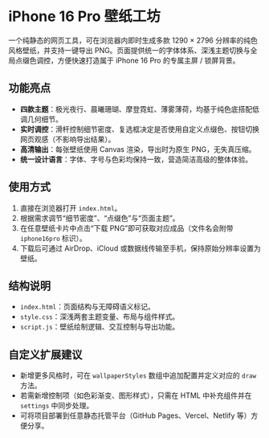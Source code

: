 # iPhone 16 Pro 壁纸工坊

一个纯静态的网页工具，可在浏览器内即时生成多款 1290 × 2796 分辨率的纯色风格壁纸，并支持一键导出 PNG。页面提供统一的字体体系、深浅主题切换与全局点缀色调控，方便快速打造属于 iPhone 16 Pro 的专属主屏 / 锁屏背景。

## 功能亮点
- **四款主题**：极光夜行、晨曦珊瑚、摩登霓虹、薄雾薄荷，均基于纯色底搭配低调几何细节。
- **实时调控**：滑杆控制细节密度、复选框决定是否使用自定义点缀色、按钮切换网页观感（不影响导出结果）。
- **高清输出**：每张壁纸使用 Canvas 渲染，导出时为原生 PNG，无失真压缩。
- **统一设计语言**：字体、字号与色彩均保持一致，营造简洁高级的整体体验。

## 使用方式
1. 直接在浏览器打开 `index.html`。
2. 根据需求调节“细节密度”、“点缀色”与“页面主题”。
3. 在任意壁纸卡片中点击“下载 PNG”即可获取对应成品（文件名会附带 `iphone16pro` 标识）。
4. 下载后可通过 AirDrop、iCloud 或数据线传输至手机，保持原始分辨率设置为壁纸。

## 结构说明
- `index.html`：页面结构与无障碍语义标记。
- `style.css`：深浅两套主题变量、布局与组件样式。
- `script.js`：壁纸绘制逻辑、交互控制与导出功能。

## 自定义扩展建议
- 新增更多风格时，可在 `wallpaperStyles` 数组中追加配置并定义对应的 `draw` 方法。
- 若需新增控制项（如色彩渐变、图形样式），只需在 HTML 中补充组件并在 `settings` 中同步处理。
- 可将项目部署到任意静态托管平台（GitHub Pages、Vercel、Netlify 等）方便分享。
